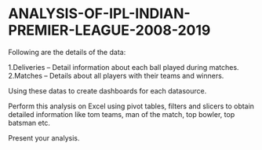 # ANALYSIS-OF-IPL-INDIAN-PREMIER-LEAGUE-2008-2019
Following are the details of the data:

1.Deliveries – Detail information about each ball played during matches.
2.Matches – Details about all players with their teams and winners.

Using these datas to create dashboards for each datasource.

Perform this analysis on Excel using pivot tables, filters and slicers to obtain detailed information like tom teams, man of the match, top bowler, top batsman etc.

Present your analysis.
